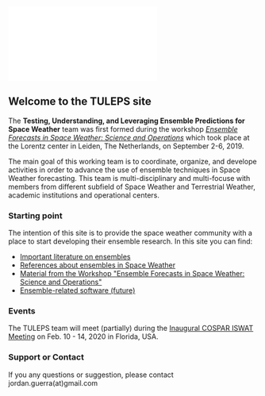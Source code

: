 ![GitHub Logo](/images/TULEPS_log.pdf)

## Welcome to the TULEPS site

The **Testing, Understanding, and Leveraging Ensemble Predictions for Space Weather** team was first formed during the workshop [_Ensemble Forecasts in Space Weather: Science and Operations_](https://www.lorentzcenter.nl/lc/web/2019/1195/info.php3?wsid=1195&venue=Snellius) which took place at the Lorentz center in Leiden, The Netherlands, on September 2-6, 2019.

The main goal of this working team is to coordinate, organize, and develope activities in order to advance the use of ensemble techniques in Space Weather forecasting. This team is multi-disciplinary and multi-focuse with members from different subfield of Space Weather and Terrestrial Weather, academic institutions and operational centers.

### Starting point

The intention of this site is to provide the space weather community with a place to start developing their ensemble research. In this site you can find:

- [Important literature on ensembles](https://github.com/TULEPS/tuleps_main/blob/master/lit.md)
- [References about ensembles in Space Weather](https://github.com/TULEPS/tuleps_main/blob/master/SW_refs.md)
- [Material from the Workshop "Ensemble Forecasts in Space Weather: Science and Operations"](https://github.com/TULEPS/tuleps_main/blob/master/workshop_m.md)
- [Ensemble-related software (future)](https://github.com/TULEPS/tuleps_main/blob/master/soft_rep)

### Events

The TULEPS team will meet (partially) during the [Inaugural COSPAR ISWAT Meeting](https://iswat-cospar.org/wm2020) on Feb. 10 - 14, 2020 in Florida, USA.

### Support or Contact

If you any questions or suggestion, please contact jordan.guerra(at)gmail.com
